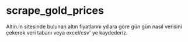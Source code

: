 # scrape_gold_prices
Altin.in sitesinde bulunan altın fiyatlarını yıllara göre gün gün nasıl verisini çekerek veri tabanı veya excel/csv' ye kaydederiz.
